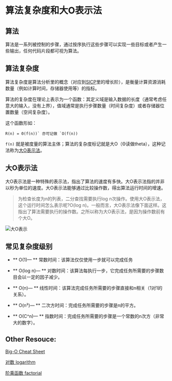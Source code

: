 # 算法复杂度和大O表示法

## 算法

算法是一系列被控制的步骤，通过按序执行这些步骤可以实现一些目标或者产生一些输出，任何代码片段都可视为算法。

## 算法复杂度

算法复杂度是算法分析里的概念（对应到[SICP](https://book.douban.com/subject/1148282/)里的增长阶），是衡量计算资源消耗数量（例如计算时间，存储器使用等）的指标。

算法的复杂度在理论上表示为一个函数：其定义域是输入数据的长度（通常考虑任意大的输入，没有上界），值域通常是执行步骤数量（时间复杂度）或者存储器位置数量（空间复杂度）。

这个函数形如：

```
R(n) = Θ(f(n))` 亦可记做 `O(f(n))
```

`f(n)` 就是被度量的算法主体；算法的复杂度标记就是大O（Θ读做theta），这种记法称为[大O表示法](https://en.wikipedia.org/wiki/Big_O_notation)。

## 大O表示法

大O表示法是一种特殊的表示法，指出了算法的速度有多快。大O表示法指的并非以秒为单位的速度。大O表示法能够通过比较操作数，得出算法运行时间的增速。

> 为检查长度为n的列表，二分查找需要执行log n次操作。使用大O表示法， 这个运行时间怎么表示呢?O(log n)。一般而言，大O表示法像下面这样。这指出了算法需要执行的操作数。之所以称为大O表示法，是因为操作数前有个大O。
 
![大O表示](http://img.pfan123.com/WeChat4ff74bcc892964bba2fb59a9cc17ed3a.png)

## 常见复杂度级别

- ** O(1)— ** 常数时间：该算法仅仅使用一步就可以完成任务

- ** O(log n)— ** 对数时间：该算法每执行一步，它完成任务所需要的步骤数目会以一定的因子减少。

- ** O(n)— ** 线性时间：该算法完成任务所需要的步骤直接和n相关（1对1的关系）。

- ** O(n²)— ** 二次方时间：完成任务所需要的步骤是n的平方。

- ** O(C^n)— ** 指数时间：完成任务所需要的步骤是一个常数的n次方（非常大的数字）。


## Other Resouce:

[Big-O Cheat Sheet](http://bigocheatsheet.com/)

[对数 logarithm](https://baike.baidu.com/item/%E5%AF%B9%E6%95%B0)

[阶乘函数 factorial](https://baike.baidu.com/item/%E9%98%B6%E4%B9%98%E5%87%BD%E6%95%B0)
